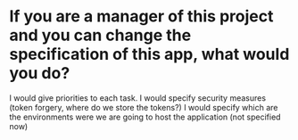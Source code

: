 # If you are a manager of this project and you can change the specification of this app, what would you do?
I would give priorities to each task.
I would specify security measures (token forgery, where do we store the tokens?)
I would specify which are  the environments were we are going to host the application (not specified now)

